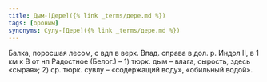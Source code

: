 ```yaml
---
title: Дым-[Дере]({% link _terms/дере.md %})
tags: [ороним]
synonyms: Сулу-[Дере]({% link _terms/дере.md %})
---
```


Балка, поросшая лесом, с вдп в верх. Впад. справа в дол. р. Индол II, в 1 км к В
от нп Радостное (Белог.) – 1) тюрк. дым – влага, сырость, здесь «сырая»; 2) ср.
тюрк. сувлу – «содержащий воду», «обильный водой».
